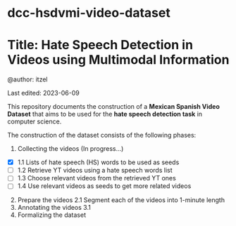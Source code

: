 # dcc-hsdvmi-video-dataset
# Title: Hate Speech Detection in Videos using Multimodal Information

@author: itzel

Last edited: 2023-06-09

This repository documents the construction of a **Mexican Spanish Video Dataset** that aims to be used for the **hate speech detection task** in computer science.

The construction of the dataset consists of the following phases:
1. Collecting the videos (In progress...)
- [x] 1.1 Lists of hate speech (HS) words to be used as seeds
- [ ] 1.2 Retrieve YT videos using a hate speech words list
- [ ] 1.3 Choose relevant videos from the retrieved YT ones
- [ ] 1.4 Use relevant videos as seeds to get more related videos
2. Prepare the videos
   2.1 Segment each of the videos into 1-minute length
3. Annotating the videos
   3.1
4. Formalizing the dataset
